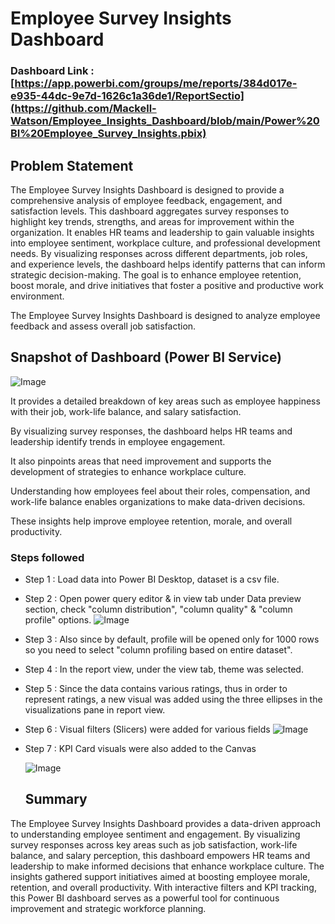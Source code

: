 # Employee Survey Insights Dashboard

### Dashboard Link : [https://app.powerbi.com/groups/me/reports/384d017e-e935-44dc-9e7d-1626c1a36de1/ReportSectio](https://github.com/Mackell-Watson/Employee_Insights_Dashboard/blob/main/Power%20BI%20Employee_Survey_Insights.pbix)

## Problem Statement

The Employee Survey Insights Dashboard is designed to provide a comprehensive analysis of employee feedback, engagement, and satisfaction levels. This dashboard aggregates survey responses to highlight key trends, strengths, and areas for improvement within the organization. It enables HR teams and leadership to gain valuable insights into employee sentiment, workplace culture, and professional development needs. By visualizing responses across different departments, job roles, and experience levels, the dashboard helps identify patterns that can inform strategic decision-making. The goal is to enhance employee retention, boost morale, and drive initiatives that foster a positive and productive work environment.

The Employee Survey Insights Dashboard is designed to analyze employee feedback and assess overall job satisfaction.

## Snapshot of Dashboard (Power BI Service)

![Image](https://github.com/user-attachments/assets/08a315ff-de18-4dc0-94d4-bec38346a12f)

It provides a detailed breakdown of key areas such as employee happiness with their job, work-life balance, and salary satisfaction.

By visualizing survey responses, the dashboard helps HR teams and leadership identify trends in employee engagement.

It also pinpoints areas that need improvement and supports the development of strategies to enhance workplace culture.

Understanding how employees feel about their roles, compensation, and work-life balance enables organizations to make data-driven decisions.

These insights help improve employee retention, morale, and overall productivity.


### Steps followed 

- Step 1 : Load data into Power BI Desktop, dataset is a csv file.
- Step 2 : Open power query editor & in view tab under Data preview section, check "column distribution", "column quality" & "column profile" options.
![Image](https://github.com/user-attachments/assets/4454a243-fdb6-4b41-8b49-e10e0b288917)

- Step 3 : Also since by default, profile will be opened only for 1000 rows so you need to select "column profiling based on entire dataset".
- Step 4 : In the report view, under the view tab, theme was selected.
- Step 5 : Since the data contains various ratings, thus in order to represent ratings, a new visual was added using the three ellipses in the visualizations pane in report view. 
- Step 6 : Visual filters (Slicers) were added for various fields
![Image](https://github.com/user-attachments/assets/4e431377-c9a6-4bc2-b9dc-094af14efab8)

- Step 7 : KPI Card visuals were also added to the Canvas

  ![Image](https://github.com/user-attachments/assets/e57ccfdc-b8f4-463e-9440-56f39f4bb014)

  ## Summary
The Employee Survey Insights Dashboard provides a data-driven approach to understanding employee sentiment and engagement. By visualizing survey responses across key areas such as job satisfaction, work-life balance, and salary perception, this dashboard empowers HR teams and leadership to make informed decisions that enhance workplace culture. The insights gathered support initiatives aimed at boosting employee morale, retention, and overall productivity. With interactive filters and KPI tracking, this Power BI dashboard serves as a powerful tool for continuous improvement and strategic workforce planning.
